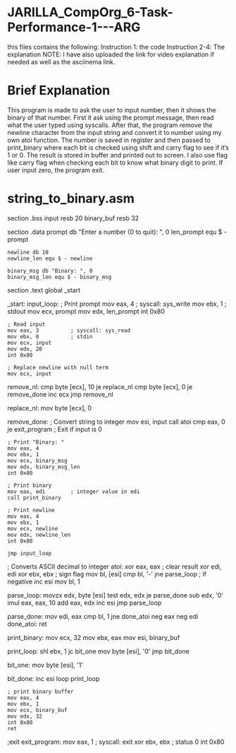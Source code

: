 # JARILLA_CompOrg_6-Task-Performance-1---ARG

this files contains the following:
Instruction 1: the code
Instruction 2-4: The explanation
NOTE: I have also uploaded the link for video explanation if needed as well as the asciinema link.

# Brief Explanation
This program is made to ask the user to input number, then it shows the binary of that number. First it ask using the prompt message, then read what the user typed using syscalls. After that, the program remove the newline character from the input string and convert it to number using my own atoi function. The number is saved in register and then passed to print_binary where each bit is checked using shift and carry flag to see if it’s 1 or 0. The result is stored in buffer and printed out to screen. I also use flag like carry flag when checking each bit to know what binary digit to print. If user input zero, the program exit.


# string_to_binary.asm
section .bss
    input resb 20
    binary_buf resb 32

section .data
    prompt db "Enter a number (0 to quit): ", 0
    len_prompt equ $ - prompt

    newline db 10
    newline_len equ $ - newline

    binary_msg db "Binary: ", 0
    binary_msg_len equ $ - binary_msg

section .text
    global _start

_start:
input_loop:
    ; Print prompt
    mov eax, 4          ; syscall: sys_write
    mov ebx, 1          ; stdout
    mov ecx, prompt
    mov edx, len_prompt
    int 0x80

    ; Read input
    mov eax, 3          ; syscall: sys_read
    mov ebx, 0          ; stdin
    mov ecx, input
    mov edx, 20
    int 0x80

    ; Replace newline with null term
    mov ecx, input
remove_nl:
    cmp byte [ecx], 10
    je replace_nl
    cmp byte [ecx], 0
    je remove_done
    inc ecx
    jmp remove_nl

replace_nl:
    mov byte [ecx], 0

remove_done:
    ; Convert string to integer
    mov esi, input
    call atoi
    cmp eax, 0
    je exit_program     ; Exit if input is 0

    ; Print "Binary: "
    mov eax, 4
    mov ebx, 1
    mov ecx, binary_msg
    mov edx, binary_msg_len
    int 0x80

    ; Print binary
    mov eax, edi        ; integer value in edi
    call print_binary

    ; Print newline
    mov eax, 4
    mov ebx, 1
    mov ecx, newline
    mov edx, newline_len
    int 0x80

    jmp input_loop

; Converts ASCII decimal to integer
atoi:
    xor eax, eax        ; clear result
    xor edi, edi
    xor ebx, ebx        ; sign flag
    mov bl, [esi]
    cmp bl, '-'
    jne parse_loop
    ; if negative
    inc esi
    mov bl, 1

parse_loop:
    movzx edx, byte [esi]
    test edx, edx
    je parse_done
    sub edx, '0'
    imul eax, eax, 10
    add eax, edx
    inc esi
    jmp parse_loop

parse_done:
    mov edi, eax
    cmp bl, 1
    jne done_atoi
    neg eax
    neg edi
done_atoi:
    ret

print_binary:
    mov ecx, 32
    mov ebx, eax
    mov esi, binary_buf

print_loop:
    shl ebx, 1
    jc bit_one
    mov byte [esi], '0'
    jmp bit_done

bit_one:
    mov byte [esi], '1'

bit_done:
    inc esi
    loop print_loop

    ; print binary buffer
    mov eax, 4
    mov ebx, 1
    mov ecx, binary_buf
    mov edx, 32
    int 0x80
    ret

;exit
exit_program:
    mov eax, 1          ; syscall: exit
    xor ebx, ebx        ; status 0
    int 0x80
